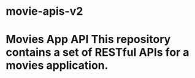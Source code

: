 # movie-apis-v2
# Movies App API  This repository contains a set of RESTful APIs for a movies application. 
